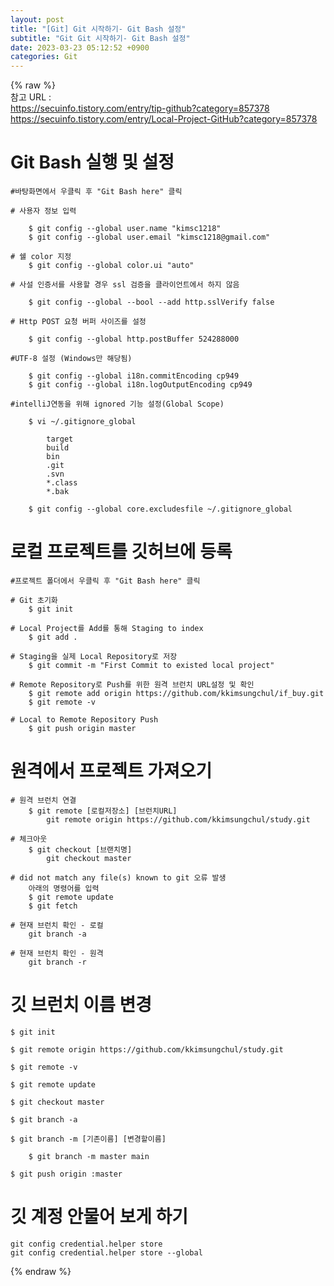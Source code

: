 ```yaml
---  
layout: post  
title: "[Git] Git 시작하기- Git Bash 설정"  
subtitle: "Git Git 시작하기- Git Bash 설정"  
date: 2023-03-23 05:12:52 +0900  
categories: Git  
---  
```

{% raw %}  
참고 URL :  
	https://secuinfo.tistory.com/entry/tip-github?category=857378  
	https://secuinfo.tistory.com/entry/Local-Project-GitHub?category=857378  
  
# Git Bash 실행 및 설정  
  
	#바탕화면에서 우클릭 후 "Git Bash here" 클릭  
  
	# 사용자 정보 입력  
  
		$ git config --global user.name "kimsc1218"  
		$ git config --global user.email "kimsc1218@gmail.com"  
  
	# 쉘 color 지정  
		$ git config --global color.ui "auto"  
  
	# 사설 인증서를 사용할 경우 ssl 검증을 클라이언트에서 하지 않음  
  
		$ git config --global --bool --add http.sslVerify false  
  
	# Http POST 요청 버퍼 사이즈를 설정  
  
		$ git config --global http.postBuffer 524288000  
  
	#UTF-8 설정 (Windows만 해당됨)  
  
		$ git config --global i18n.commitEncoding cp949  
		$ git config --global i18n.logOutputEncoding cp949  
  
	#intelliJ연동을 위해 ignored 기능 설정(Global Scope)  
  
		$ vi ~/.gitignore_global  
  
			target  
			build  
			bin  
			.git  
			.svn  
			*.class  
			*.bak  
  
		$ git config --global core.excludesfile ~/.gitignore_global  
  
# 로컬 프로젝트를 깃허브에 등록  
  
	#프로젝트 폴더에서 우클릭 후 "Git Bash here" 클릭  
  
	# Git 초기화  
		$ git init  
  
	# Local Project를 Add를 통해 Staging to index  
		$ git add .  
  
	# Staging을 실제 Local Repository로 저장  
		$ git commit -m "First Commit to existed local project"  
  
	# Remote Repository로 Push를 위한 원격 브런치 URL설정 및 확인  
		$ git remote add origin https://github.com/kkimsungchul/if_buy.git  
		$ git remote -v  
  
	# Local to Remote Repository Push  
		$ git push origin master  
  
# 원격에서 프로젝트 가져오기  
  
	# 원격 브런치 연결  
		$ git remote [로컬저장소] [브런치URL]  
			git remote origin https://github.com/kkimsungchul/study.git  
  
	# 체크아웃  
		$ git checkout [브랜치명]  
			git checkout master  
  
	# did not match any file(s) known to git 오류 발생  
		아래의 명령어를 입력  
		$ git remote update  
		$ git fetch  
  
	# 현재 브런치 확인 - 로컬  
		git branch -a  
  
	# 현재 브런치 확인 - 원격  
		git branch -r  
  
# 깃 브런치 이름 변경  
	$ git init  
  
	$ git remote origin https://github.com/kkimsungchul/study.git  
  
	$ git remote -v  
  
	$ git remote update  
  
	$ git checkout master  
  
	$ git branch -a  
  
	$ git branch -m [기존이름] [변경할이름]  
  
		$ git branch -m	master main  
  
	$ git push origin :master  
  
# 깃 계정 안물어 보게 하기  
  
	git config credential.helper store  
	git config credential.helper store --global  
{% endraw %}